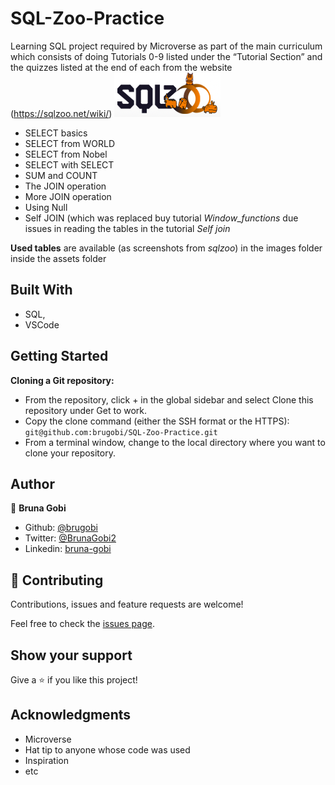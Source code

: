 # SQL-Zoo-Practice
Learning SQL project required by Microverse as part of the main curriculum which consists of doing Tutorials 0-9 listed under the “Tutorial Section” and the quizzes listed at the end of each from the website (https://sqlzoo.net/wiki/)
![screenshot](./assets/images/logo.png)

- SELECT basics
- SELECT from WORLD
- SELECT from Nobel
- SELECT with SELECT
- SUM and COUNT
- The JOIN operation
- More JOIN operation
- Using Null
- Self JOIN (which was replaced buy tutorial *Window_functions* due issues in reading the tables in the tutorial *Self join*

**Used tables** are available (as screenshots from *sqlzoo*) in the images folder inside the assets folder

## Built With

- SQL,
- VSCode

## Getting Started

**Cloning a Git repository:**
 - From the repository, click + in the global sidebar and select Clone this repository under Get to work.
 - Copy the clone command (either the SSH format or the HTTPS): ``git@github.com:brugobi/SQL-Zoo-Practice.git``
 - From a terminal window, change to the local directory where you want to clone your repository.

## Author

👤 **Bruna Gobi**

- Github: [@brugobi](https://github.com/brugobi)
- Twitter: [@BrunaGobi2](https://twitter.com/BrunaGobi2)
- Linkedin: [bruna-gobi](https://www.linkedin.com/in/bruna-gobi/)

## 🤝 Contributing

Contributions, issues and feature requests are welcome!

Feel free to check the [issues page](issues/).

## Show your support

Give a ⭐️ if you like this project!

## Acknowledgments

- Microverse
- Hat tip to anyone whose code was used
- Inspiration
- etc
